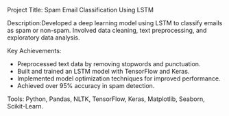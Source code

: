 Project Title: Spam Email Classification Using LSTM

Description:Developed a deep learning model using LSTM to classify emails as spam or non-spam. Involved data cleaning, text preprocessing, and exploratory data analysis.

Key Achievements:
- Preprocessed text data by removing stopwords and punctuation.
- Built and trained an LSTM model with TensorFlow and Keras.
- Implemented model optimization techniques for improved performance.
- Achieved over 95% accuracy in spam detection.

Tools: Python, Pandas, NLTK, TensorFlow, Keras, Matplotlib, Seaborn, Scikit-Learn.
